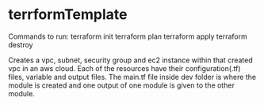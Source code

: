 # terrformTemplate
Commands to run:
terraform init
terraform plan
terraform apply
terraform destroy

Creates a vpc, subnet, security group and ec2 instance within that created vpc in an aws cloud. 
Each of the resources have their configuration(.tf) files, variable and output files.
The main.tf file inside dev folder is where the module is created and one output of one module is given to the other module.
